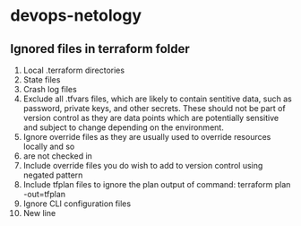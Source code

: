 # devops-netology
## Ignored files in terraform folder
1. Local .terraform directories
1. State files
1. Crash log files
1. Exclude all .tfvars files, which are likely to contain sentitive data, such as password, private keys, and other secrets. These should not be part of version control as they are data points which are potentially sensitive and subject to change depending on the environment.
1. Ignore override files as they are usually used to override resources locally and so
1. are not checked in
1. Include override files you do wish to add to version control using negated pattern
1. Include tfplan files to ignore the plan output of command: terraform plan -out=tfplan
1. Ignore CLI configuration files
1. New line
